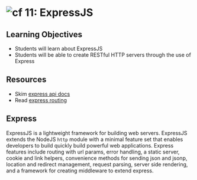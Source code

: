 ![cf](http://i.imgur.com/7v5ASc8.png) 11: ExpressJS
===

## Learning Objectives
* Students will learn about ExpressJS
* Students will be able to create RESTful HTTP servers through the use of Express


## Resources
* Skim [express api docs](http://expressjs.com/en/4x/api.html)
* Read [express routing](http://expressjs.com/en/guide/routing.html)

## Express
ExpressJS is a lightweight framework for building web servers. ExpressJS extends the NodeJS `http` module with a minimal feature set that enables developers to build quickly build powerful web applications. Express features include routing with url params, error handling, a static server, cookie and link helpers, convenience methods for sending json and jsonp, location and redirect management, request parsing, server side rendering, and a framework for creating middleware to extend express.
